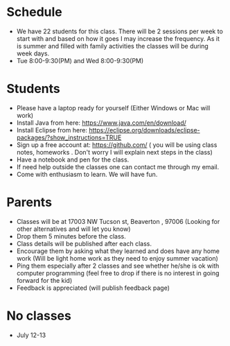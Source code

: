 # Schedule
* We have 22 students for this class. There will be 2 sessions per week to start with and based on how it goes I may increase the frequency. As it is summer and filled with family activities  the classes will be during week days. 
* Tue 8:00-9:30(PM) and Wed 8:00-9:30(PM)

# Students
* Please have a laptop ready for yourself (Either Windows or Mac will work)
* Install Java from here: https://www.java.com/en/download/
* Install Eclipse from here: https://eclipse.org/downloads/eclipse-packages/?show_instructions=TRUE
* Sign up a free account at: https://github.com/  ( you will be using class notes, homeworks . Don't worry I will explain next steps in the class)
* Have a notebook and pen for the class.
* If need help outside the classes one can contact me through my email.
* Come with enthusiasm to learn. We will have fun.

# Parents
* Classes will be at 17003 NW Tucson st, Beaverton , 97006 (Looking for other alternatives and will let you know)
* Drop them 5 minutes before the class.
* Class details will be published after each class.
* Encourage them by asking what they learned and does have any home work (Will be light home work as they need to enjoy summer vacation)
* Ping them especially after 2 classes and see whether he/she is ok with computer programming (feel free to drop if there is no interest in going forward for the kid)
* Feedback is appreciated (will publish feedback page)

# No classes
* July 12-13




